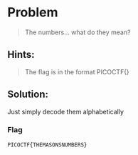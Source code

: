# Problem

> The numbers... what do they mean?

## Hints:

> The flag is in the format PICOCTF{}

## Solution:

Just simply decode them alphabetically

### Flag

`PICOCTF{THEMASONSNUMBERS}`
